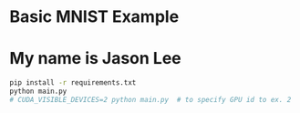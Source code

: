 # Basic MNIST Example

# My name is Jason Lee
```bash
pip install -r requirements.txt
python main.py
# CUDA_VISIBLE_DEVICES=2 python main.py  # to specify GPU id to ex. 2
```
